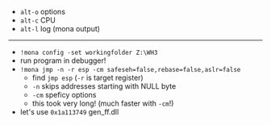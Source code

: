 * `alt-o` options
* `alt-c` CPU
* `alt-l` log (mona output)

---

* `!mona config -set workingfolder Z:\WH3`
* run program in debugger!
* `!mona jmp -n -r esp -cm safeseh=false,rebase=false,aslr=false`
  * find `jmp esp` (`-r` is target register)
  * `-n` skips addresses starting with NULL byte
  * `-cm` speficy options
  * this took very long! (much faster with `-cm`!)
* let's use `0x1a113749` gen_ff.dll
